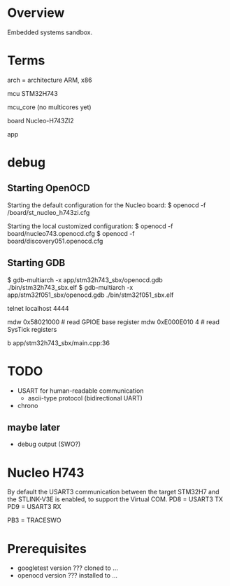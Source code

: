 # Overview

Embedded systems sandbox.


# Terms

arch = architecture
ARM, x86

mcu
STM32H743

mcu_core
(no multicores yet)

board
Nucleo-H743ZI2

app


# debug
## Starting OpenOCD

Starting the default configuration for the Nucleo board:
$ openocd -f /board/st_nucleo_h743zi.cfg

Starting the local customized configuration:
$ openocd -f board/nucleo743.openocd.cfg
$ openocd -f board/discovery051.openocd.cfg

## Starting GDB

$ gdb-multiarch -x app/stm32h743_sbx/openocd.gdb  ./bin/stm32h743_sbx.elf
$ gdb-multiarch -x app/stm32f051_sbx/openocd.gdb  ./bin/stm32f051_sbx.elf

telnet localhost 4444

mdw 0x58021000  # read GPIOE base register
mdw 0xE000E010 4  # read SysTick registers


b app/stm32h743_sbx/main.cpp:36

# TODO
* USART for human-readable communication
  * ascii-type protocol (bidirectional UART)
* chrono

## maybe later
* debug output (SWO?)

# Nucleo H743

By default the USART3 communication between the target STM32H7 and the STLINK-V3E is enabled, to support the Virtual COM.
PD8 = USART3 TX
PD9 = USART3 RX

PB3 = TRACESWO

# Prerequisites

* googletest version ??? cloned to ...
* openocd version ??? installed to ...
